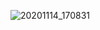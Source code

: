 ![20201114_170831](https://user-images.githubusercontent.com/85946035/129438348-a63a1fc7-e4af-4153-b38b-3f3e0a3c232d.jpg)
